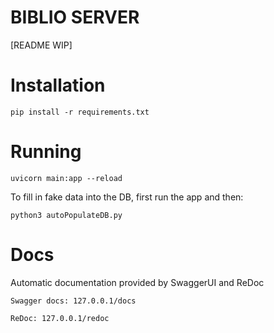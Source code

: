 # BIBLIO SERVER

[README WIP]

# Installation

```
pip install -r requirements.txt
```

# Running

```
uvicorn main:app --reload
```
To fill in fake data into the DB, first run the app and then:
```
python3 autoPopulateDB.py
```

# Docs

Automatic documentation provided by SwaggerUI and ReDoc

```
Swagger docs: 127.0.0.1/docs

ReDoc: 127.0.0.1/redoc
```
